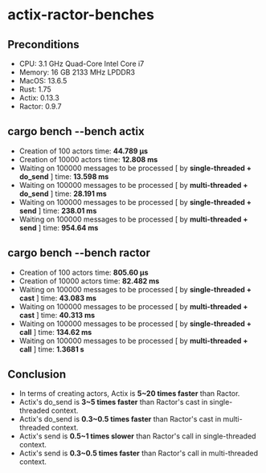 # actix-ractor-benches

## Preconditions

- CPU: 3.1 GHz Quad-Core Intel Core i7
- Memory: 16 GB 2133 MHz LPDDR3
- MacOS: 13.6.5
- Rust: 1.75
- Actix: 0.13.3
- Ractor: 0.9.7

## cargo bench --bench actix

- Creation of 100 actors time: **44.789 µs**
- Creation of 10000 actors time: **12.808 ms**
- Waiting on 100000 messages to be processed [ by **single-threaded + do_send** ] time: **13.598 ms**
- Waiting on 100000 messages to be processed [ by **multi-threaded + do_send** ] time: **28.191 ms**
- Waiting on 100000 messages to be processed [ by **single-threaded + send** ] time: **238.01 ms**
- Waiting on 100000 messages to be processed [ by **multi-threaded + send** ] time: **954.64 ms**

## cargo bench --bench ractor

- Creation of 100 actors time: **805.60 µs**
- Creation of 10000 actors time: **82.482 ms**
- Waiting on 100000 messages to be processed [ by **single-threaded + cast** ] time: **43.083 ms**
- Waiting on 100000 messages to be processed [ by **multi-threaded + cast** ] time: **40.313 ms**
- Waiting on 100000 messages to be processed [ by **single-threaded + call** ] time: **134.62 ms**
- Waiting on 100000 messages to be processed [ by **multi-threaded + call** ] time: **1.3681 s**

## Conclusion

- In terms of creating actors, Actix is **5~20 times faster** than Ractor.
- Actix's do_send is **3~5 times faster** than Ractor's cast in single-threaded context.
- Actix's do_send is **0.3~0.5 times faster** than Ractor's cast in multi-threaded context.
- Actix's send is **0.5~1 times slower** than Ractor's call in single-threaded context.
- Actix's send is **0.3~0.5 times faster** than Ractor's call in multi-threaded context.
